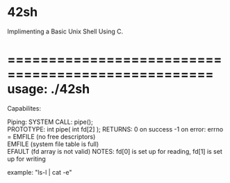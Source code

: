 # 42sh
Implimenting a Basic Unix Shell Using C.

===================================================
usage: ./42sh
===================================================
Capabilites:

Piping:
  SYSTEM CALL: pipe();                                                          
  PROTOTYPE: int pipe( int fd[2] );
  RETURNS: 0 on success
           -1 on error: errno =   EMFILE (no free descriptors)                  
                                  EMFILE (system file table is full)            
                                  EFAULT (fd array is not valid)
NOTES: fd[0] is set up for reading, fd[1] is set up for writing

example: "ls-l | cat -e"
